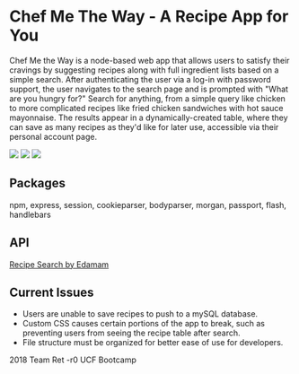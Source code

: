 # Chef Me The Way - A Recipe App for You

Chef Me the Way is a node-based web app that allows users to satisfy their cravings by suggesting recipes along with full ingredient lists based on a simple search. After authenticating the user via a log-in with password support, the user navigates to the search page and is prompted with "What are you hungry for?" Search for anything, from a simple query like chicken to more complicated recipes like fried chicken sandwiches with hot sauce mayonnaise. The results appear in a dynamically-created table, where they can save as many recipes as they'd like for later use, accessible via their personal account page.

<img src = "https://i.imgur.com/Lu0JWzK.jpg">

<img src = "https://i.imgur.com/bpQdyZx.png">

<img src = "https://i.imgur.com/jc8zcQk.png">

## Packages 

npm, express, session, cookieparser, bodyparser, morgan, passport, flash, handlebars

## API

[Recipe Search by Edamam](https://developer.edamam.com/edamam-docs-recipe-api)

## Current Issues

* Users are unable to save recipes to push to a mySQL database.
* Custom CSS causes certain portions of the app to break, such as preventing users from seeing the recipe table after search.
* File structure must be organized for better ease of use for developers.

2018 Team Ret -r0 UCF Bootcamp
